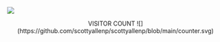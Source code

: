 ![](https://github.com/scottyallenp/scottyallenp/blob/main/snake.svg)


<p align="center">
VISITOR COUNT
![](https://github.com/scottyallenp/scottyallenp/blob/main/counter.svg)
</p>
